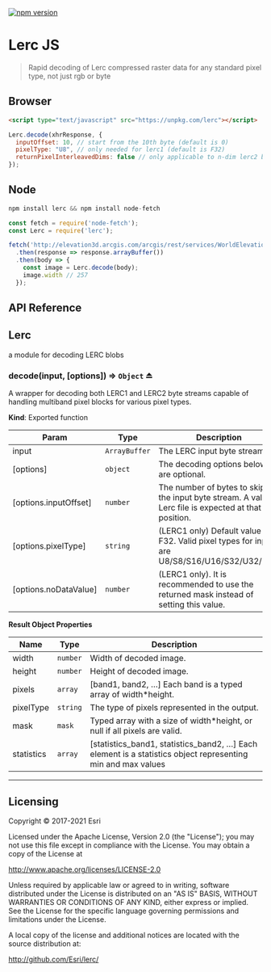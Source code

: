 [![npm version][npm-img]][npm-url]

[npm-img]: https://img.shields.io/npm/v/lerc.svg?style=flat-square
[npm-url]: https://www.npmjs.com/package/lerc

# Lerc JS

> Rapid decoding of Lerc compressed raster data for any standard pixel type, not just rgb or byte

## Browser

```html
<script type="text/javascript" src="https://unpkg.com/lerc"></script>
```
```js
Lerc.decode(xhrResponse, {
  inputOffset: 10, // start from the 10th byte (default is 0)
  pixelType: "U8", // only needed for lerc1 (default is F32)
  returnPixelInterleavedDims: false // only applicable to n-dim lerc2 blobs (default is false)
});
```

## Node

```js
npm install lerc && npm install node-fetch
```
```js
const fetch = require('node-fetch');
const Lerc = require('lerc');

fetch('http://elevation3d.arcgis.com/arcgis/rest/services/WorldElevation3D/Terrain3D/ImageServer/tile/0/0/0')
  .then(response => response.arrayBuffer())
  .then(body => {
    const image = Lerc.decode(body);
    image.width // 257
  });
```

## API Reference

<a name="module_Lerc"></a>

## Lerc
a module for decoding LERC blobs

<a name="exp_module_Lerc--decode"></a>

### decode(input, [options]) ⇒ <code>Object</code> ⏏
A wrapper for decoding both LERC1 and LERC2 byte streams capable of handling multiband pixel blocks for various pixel types.

**Kind**: Exported function

| Param | Type | Description |
| --- | --- | --- |
| input | <code>ArrayBuffer</code> | The LERC input byte stream |
| [options] | <code>object</code> | The decoding options below are optional. |
| [options.inputOffset] | <code>number</code> | The number of bytes to skip in the input byte stream. A valid Lerc file is expected at that position. |
| [options.pixelType] | <code>string</code> | (LERC1 only) Default value is F32. Valid pixel types for input are U8/S8/S16/U16/S32/U32/F32. |
| [options.noDataValue] | <code>number</code> | (LERC1 only). It is recommended to use the returned mask instead of setting this value. |

**Result Object Properties**

| Name | Type | Description |
| --- | --- | --- |
| width | <code>number</code> | Width of decoded image. |
| height | <code>number</code> | Height of decoded image. |
| pixels | <code>array</code> | [band1, band2, …] Each band is a typed array of width*height. |
| pixelType | <code>string</code> | The type of pixels represented in the output. |
| mask | <code>mask</code> | Typed array with a size of width*height, or null if all pixels are valid. |
| statistics | <code>array</code> | [statistics_band1, statistics_band2, …] Each element is a statistics object representing min and max values |

* * *

## Licensing

Copyright &copy; 2017-2021 Esri

Licensed under the Apache License, Version 2.0 (the "License");
you may not use this file except in compliance with the License.
You may obtain a copy of the License at

http://www.apache.org/licenses/LICENSE-2.0

Unless required by applicable law or agreed to in writing, software distributed under the License is distributed on an "AS IS" BASIS, WITHOUT WARRANTIES OR CONDITIONS OF ANY KIND, either express or implied.
See the License for the specific language governing permissions and limitations under the License.

A local copy of the license and additional notices are located with the source distribution at:

http://github.com/Esri/lerc/